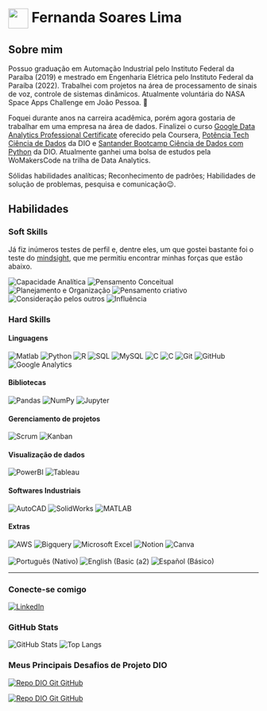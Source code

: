 

<h1>
    <!<a href="https://www.dio.me/">
     <img align="center" width="40px" src="https://upload.wikimedia.org/wikipedia/commons/a/ab/Verrill_minimal_surface.jpg"></a 
    <span> Fernanda Soares Lima</span>
</h1>

## Sobre mim


Possuo graduação em Automação Industrial pelo Instituto Federal da Paraíba (2019) e mestrado em Engenharia Elétrica pelo Instituto Federal da Paraíba (2022). Trabalhei com projetos na área de processamento de sinais de voz, controle de sistemas dinâmicos. Atualmente voluntária do NASA Space Apps Challenge em João Pessoa. 🚀

 Foquei durante anos na carreira acadêmica, porém agora gostaria de trabalhar em uma empresa na área de dados. Finalizei o curso [Google Data Analytics Professional Certificate](https://www.coursera.org/account/accomplishments/professional-cert/J3YD76ZEFHNP) oferecido pela Coursera, [Potência Tech Ciência de Dados](https://www.dio.me/certificate/C9A9ADCB) da DIO e [Santander Bootcamp Ciência de Dados com Python](https://www.dio.me/certificate/EB403433) da DIO. Atualmente ganhei uma bolsa de estudos pela WoMakersCode na trilha de Data Analytics. 



Sólidas habilidades analíticas; Reconhecimento de padrões; 
Habilidades de solução de problemas, pesquisa e comunicação😉.

 ## Habilidades

 ### Soft Skills

 Já fiz inúmeros testes de perfil e, dentre eles, um que gostei bastante foi o teste do [mindsight](https://mindsight.com.br/), que me permitiu encontrar minhas forças que estão abaixo.

<img alt="Capacidade Analítica" src="https://img.shields.io/badge/Capacidade%20Anal%C3%ADtica-1?color=%23cdb20e
" />
<img alt="Pensamento Conceitual" src="https://img.shields.io/badge/Pensamento%20Conceitual-2?color=%23082ba0
" />
<img alt="Planejamento e Organização" src="https://img.shields.io/badge/Planejamento%20e%20Organiza%C3%A7%C3%A3o-3?color=%23a0086b
" />
<img alt="Pensamento criativo" src="https://img.shields.io/badge/Pensamento%20criativo-3?color=%2308a084" />
<img alt="Consideração pelos outros" src="https://img.shields.io/badge/Considera%C3%A7%C3%A3o%20pelos%20outros-3?color=%23a00827
" />
<img alt="Influência" src="https://img.shields.io/badge/Influ%C3%AAncia-3?color=%233ea008
" />


### Hard Skills

#### Linguagens


<img alt="Matlab" src="https://img.shields.io/badge/Matlab-1?color=%23eb732d" />
<img alt="Python" src="https://img.shields.io/badge/-Python-3776AB?style=flat-square&logo=python&logoColor=white" />
<img alt="R" src="https://img.shields.io/badge/R-3?color=%23fe0101" />
<img alt="SQL" src="https://img.shields.io/badge/SQL-4?color=%237a69bf" />
<img alt="MySQL" src="https://img.shields.io/badge/MySQL-4?color=%23504f96" />
  <img alt="C" src="https://img.shields.io/badge/-C-007396?style=flat-square&logo=c&logoColor=white" />
    <img alt="C" src="https://img.shields.io/badge/Arduino-00979D?style=flat-square&logo=Arduino&logoColor=white" />


<img alt="Git" src="https://img.shields.io/badge/-Git-F05032?style=flat-square&logo=git&logoColor=white" />
  <img alt="GitHub" src="https://img.shields.io/badge/-GitHub-181717?style=flat-square&logo=github&logoColor=white" />
   <img alt="Google Analytics" src="https://img.shields.io/badge/Google%20Analytics-E37400?style=flat-square&logo=google%20analytics&logoColor=white" />
 

#### Bibliotecas

  <img alt="Pandas" src="https://img.shields.io/badge/Pandas-150458?style=flat-square&logo=pandas&logoColor=white" />
  <img alt="NumPy" src="https://img.shields.io/badge/NumPy-013243?style=flat-square&logo=numpy&logoColor=white" />
  <img alt="Jupyter" src="https://img.shields.io/badge/Jupyter-F37626?style=flat-square&logo=jupyter&logoColor=white" />

#### Gerenciamento de projetos

 <img alt="Scrum" src="https://img.shields.io/badge/Scrum-4A90E2?style=flat-square&logo=scrum&logoColor=white" />
  <img alt="Kanban" src="https://img.shields.io/badge/Kanban-F9A825?style=flat-square&logo=kanban&logoColor=white" />

#### Visualização de dados
  <img alt="PowerBI" src="https://img.shields.io/badge/PowerBI-F2C811?style=flat-square&logo=power-bi&logoColor=white" />
  <img alt="Tableau" src="https://img.shields.io/badge/Tableau-E97627?style=flat-square&logo=tableau&logoColor=white" />

#### Softwares Industriais
  <img alt="AutoCAD" src="https://img.shields.io/badge/-AutoCAD-0078D7?style=flat-square&logo=autodesk&logoColor=white" />
  <img alt="SolidWorks" src="https://img.shields.io/badge/-SolidWorks-FF9900?style=flat-square&logo=solidworks&logoColor=white" />
  <img alt="MATLAB" src="https://img.shields.io/badge/-MATLAB-0076A8?style=flat-square&logo=mathworks&logoColor=white" />

#### Extras 

  <img alt="AWS" src="https://img.shields.io/badge/-AWS-232F3E?style=flat-square&logo=amazon-aws&logoColor=white" />
  
  <img alt="Bigquery" src="https://img.shields.io/badge/-BigQuery-01787C?style=flat-square&logo=Bigquery&logoColor=white" />
  <img alt="Microsoft Excel" src="https://img.shields.io/badge/Microsoft%20Excel-217346?style=flat-square&logo=microsoft-excel&logoColor=white" />

   <img alt="Notion" src="https://img.shields.io/badge/-Notion-000000?style=flat-square&logo=notion&logoColor=white" />
   <img alt="Canva" src="https://img.shields.io/badge/Canva-4165ec?style=flat-square&logo=canva&logoColor=white" />

 <br>
 <br>

  <img alt="Português (Nativo)" src="https://img.shields.io/badge/Português-Nativo-089e40?style=flat-square&logo=brazil&logoColor=white" />
  <img alt="English (Basic (a2)" src="https://img.shields.io/badge/English-Básico A2-blue?style=flat-square&logo=united-kingdom&logoColor=white" />
  <img alt="Español (Básico)" src="https://img.shields.io/badge/Español-Básico-yellow?style=flat-square&logo=spain&logoColor=white" />

---

### Conecte-se comigo

[![LinkedIn](https://img.shields.io/badge/-LinkedIn-000?style=for-the-badge&logo=linkedin&logoColor=30A3DC)](https://www.linkedin.com/in/limasfernanda/)




### GitHub Stats
![GitHub Stats](https://github-readme-stats.vercel.app/api?username=limasfernanda&theme=transparent&bg_color=000&border_color=30A3DC&show_icons=true&icon_color=30A3DC&title_color=E94D5F&text_color=FFF)
![Top Langs](https://github-readme-stats-git-masterrstaa-rickstaa.vercel.app/api/top-langs/?username=limasfernanda&layout=compact&bg_color=000&border_color=30A3DC&title_color=E94D5F&text_color=FFF)

### Meus Principais Desafios de Projeto DIO
[![Repo DIO Git GitHub](https://github-readme-stats.vercel.app/api/pin/?username=limasfernanda&repo=APIGeocode&bg_color=000&border_color=30A3DC&show_icons=true&icon_color=30A3DC&title_color=E94D5F&text_color=FFF)](https://github.com/limasfernanda/APIGeocode)

[![Repo DIO Git GitHub](https://github-readme-stats.vercel.app/api/pin/?username=limasfernanda&repo=FinancialsBI&bg_color=000&border_color=30A3DC&show_icons=true&icon_color=30A3DC&title_color=E94D5F&text_color=FFF)](https://github.com/limasfernanda/FinancialsBI)



